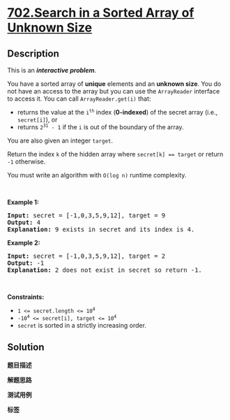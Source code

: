 # [702.Search in a Sorted Array of Unknown Size](https://leetcode.com/problems/search-in-a-sorted-array-of-unknown-size/description/)

## Description

<p>This is an <strong><em>interactive problem</em></strong>.</p>

<p>You have a sorted array of <strong>unique</strong> elements and an <strong>unknown size</strong>. You do not have an access to the array but you can use the <code>ArrayReader</code> interface to access it. You can call <code>ArrayReader.get(i)</code> that:</p>

<ul>
  <li>returns the value at the <code>i<sup>th</sup></code> index (<strong>0-indexed</strong>) of the secret array (i.e., <code>secret[i]</code>), or</li>
  <li>returns <code>2<sup>31</sup> - 1</code> if the <code>i</code> is out of the boundary of the array.</li>
</ul>

<p>You are also given an integer <code>target</code>.</p>

<p>Return the index <code>k</code> of the hidden array where <code>secret[k] == target</code> or return <code>-1</code> otherwise.</p>

<p>You must write an algorithm with <code>O(log n)</code> runtime complexity.</p>

<p>&nbsp;</p>
<p><strong class="example">Example 1:</strong></p>

<pre>
<strong>Input:</strong> secret = [-1,0,3,5,9,12], target = 9
<strong>Output:</strong> 4
<strong>Explanation:</strong> 9 exists in secret and its index is 4.
</pre>

<p><strong class="example">Example 2:</strong></p>

<pre>
<strong>Input:</strong> secret = [-1,0,3,5,9,12], target = 2
<strong>Output:</strong> -1
<strong>Explanation:</strong> 2 does not exist in secret so return -1.
</pre>

<p>&nbsp;</p>
<p><strong>Constraints:</strong></p>

<ul>
  <li><code>1 &lt;= secret.length &lt;= 10<sup>4</sup></code></li>
  <li><code>-10<sup>4</sup> &lt;= secret[i], target &lt;= 10<sup>4</sup></code></li>
  <li><code>secret</code> is sorted in a strictly increasing order.</li>
</ul>

## Solution

**题目描述**

**解题思路**

**测试用例**

**标签**
